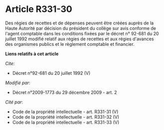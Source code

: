 # Article R331-30

Des régies de recettes et de dépenses peuvent être créées auprès de la Haute Autorité par décision du président du collège
sur avis conforme de l'agent comptable dans les conditions fixées par le décret n° 92-681 du 20 juillet 1992 modifié relatif
aux régies de recettes et aux régies d'avances des organismes publics et le règlement comptable et financier.

**Liens relatifs à cet article**

_Cite_:

  - Décret n°92-681 du 20 juillet 1992 (V)

_Modifié par_:

  - Décret n°2009-1773 du 29 décembre 2009 - art. 2

_Cité par_:

  - Code de la propriété intellectuelle - art. R331-31 (V)
  - Code de la propriété intellectuelle - art. R331-32 (V)
  - Code de la propriété intellectuelle - art. R331-33 (V)
